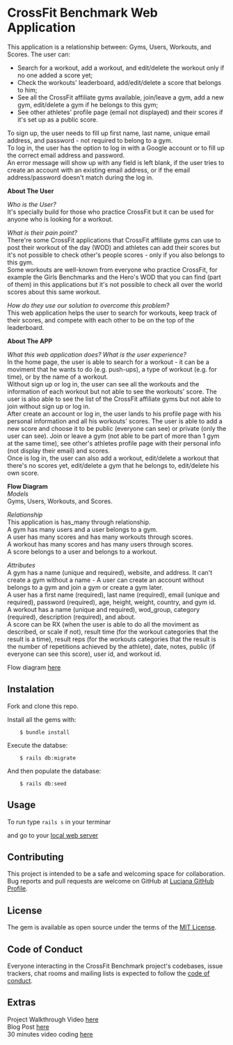 # CrossFit Benchmark Web Application
This application is a relationship between: Gyms, Users, Workouts, and Scores.
The user can:
- Search for a workout, add a workout, and edit/delete the workout only if no one added a score yet;
- Check the workouts' leaderboard, add/edit/delete a score that belongs to him;
- See all the CrossFit affiliate gyms available, join/leave a gym, add a new gym, edit/delete a gym if he belongs to this gym;
- See other athletes' profile page (email not displayed) and their scores if it's set up as a public score.

To sign up, the user needs to fill up first name, last name, unique email address, and password - not required to belong to a gym.\
To log in, the user has the option to log in with a Google account or to fill up the correct email address and password.\
An error message will show up with any field is left blank, if the user tries to create an account with an existing email address, or if the email address/password doesn't match during the log in.

**About The User**

*Who is the User?*\
It's specially build for those who practice CrossFit but it can be used for anyone who is looking for a workout.

*What is their pain point?*\
There're some CrossFit applications that CrossFit affiliate gyms can use to post their workout of the day (WOD) and athletes can add their scores but it's not possible to check other's people scores - only if you also belongs to this gym.\
Some workouts are well-known from everyone who practice CrossFit, for example the Girls Benchmarks and the Hero's WOD that you can find (part of them) in this applications but it's not possible to check all over the world scores about this same workout. 

*How do they use our solution to overcome this problem?*\
This web application helps the user to search for workouts, keep track of their scores, and compete with each other to be on the top of the leaderboard.

**About The APP**

*What this web application does? What is the user experience?*\
In the home page, the user is able to search for a workout - it can be a moviment that he wants to do (e.g. push-ups), a type of workout (e.g. for time), or by the name of a workout.\
Without sign up or log in, the user can see all the workouts and the information of each workout but not able to see the workouts' score. The user is also able to see the list of the CrossFit affiliate gyms but not able to join without sign up or log in.\
After create an account or log in, the user lands to his profile page with his personal information and all his workouts' scores. The user is able to add a new score and choose it to be public (everyone can see) or private (only the user can see). Join or leave a gym (not able to be part of more than 1 gym at the same time), see other's athletes profile page with their personal info (not display their email) and scores.\
Once is log in, the user can also add a workout, edit/delete a workout that there's no scores yet, edit/delete a gym that he belongs to, edit/delete his own score.

**Flow Diagram**\
*Models*\
Gyms, Users, Workouts, and Scores.

*Relationship*\
This application is has_many through relationship.\
A gym has many users and a user belongs to a gym.\
A user has many scores and has many workouts through scores.\
A workout has many scores and has many users through scores.\
A score belongs to a user and belongs to a workout.

*Attributes*\
A gym has a name (unique and required), website, and address. It can't create a gym without a name - A user can create an account without belongs to a gym and join a gym or create a gym later.\
A user has a first name (required), last name (required), email (unique and required), password (required), age, height, weight, country, and gym id.\
A workout has a name (unique and required), wod_group, category (required), description (required), and about.\
A score can be RX (when the user is able to do all the moviment as described, or scale if not), result time (for the workout categories that the result is a time), result reps (for the workouts categories that the result is the number of repetitions achieved by the athlete), date, notes, public (if everyone can see this score), user id, and workout id.

Flow diagram [here](https://drive.google.com/file/d/1N-ZeTPwMwMq8o3Aytgb_hThB8fndvzzV/view?usp=sharing)
## Instalation
Fork and clone this repo.

Install all the gems with:
```
    $ bundle install
```

Execute the databse:
```
    $ rails db:migrate
```

And then populate the database:
```
    $ rails db:seed
```
## Usage

To run type `rails s` in your terminar

and go to your [local web server](http://localhost:3000/)
## Contributing

This project is intended to be a safe and welcoming space for collaboration.
Bug reports and pull requests are welcome on GitHub at [Luciana GitHub Profile](https://github.com/luciana-lab).

## License

The gem is available as open source under the terms of the [MIT License](https://opensource.org/licenses/MIT).

## Code of Conduct

Everyone interacting in the CrossFit Benchmark project's codebases, issue trackers, chat rooms and mailing lists is expected to follow the [code of conduct](https://github.com/luciana-lab/crossfit-benchmark-project/blob/main/CODE_OF_CONDUCT.md).

## Extras
Project Walkthrough Video [here](https://youtu.be/zjdYMrgik_A)\
Blog Post [here](https://luciana-lab.medium.com/rails-time-select-form-and-view-bonus-date-d2700d913a50)\
30 minutes video coding [here](https://youtu.be/T7HTeDDb1Tc)